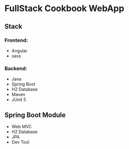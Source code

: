 # FullStack Cookbook WebApp

## Stack
### Frontend:
- Angular
- sass

### Backend:
- Java
- Spring Boot
- H2 Database
- Maven
- JUnit 5

## Spring Boot Module
- Web MVC
- H2 Database
- JPA
- Dev Tool
